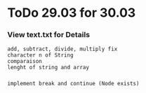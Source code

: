 
# ToDo 29.03 for 30.03
	
### View text.txt for Details
	add, subtract, divide, multiply fix
	character n of String
	comparaison
	lenght of string and array


###
	implement break and continue (Node exists)